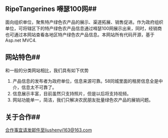 ## RipeTangerines 嘚瑟100网##
面向组织单位，聚焦特产绿色农产品的展示、渠道拓展、销售促进。作为政府组织单位，可将辖区下的特产绿色农产品信息通过嘚瑟100网展示出来，同时，经销商也可通过本网站查看各地区特产绿色农产品信息。本网站所有代码开源，基于Asp.net MVC4.
## 网站特色##
   和一般的分类网站相比，我们具有如下优势
   1. 产品信息的发布者为政府单位，信息来源可靠。58同城里面的租房信息全是中介，信息太不可靠了。
   2. 信息展示丰富，目前虽然只支持照片，但是以后将支持视频。
   3. 网站功能单一，简洁，我们只解决农民朋友批量绿色农产品的展销问题。
## 关于合作##
   合作事宜请发邮件至liushenyi163@163.com
